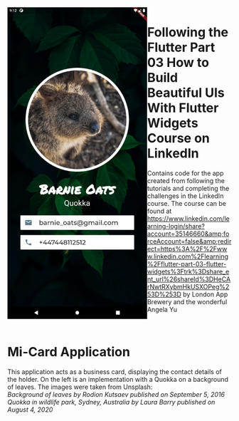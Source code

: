 <img align="left" src="/Screenshot_1632471164.png" height="700" style="margin: 60">

# Following the Flutter Part 03 How to Build Beautiful UIs With Flutter Widgets Course on LinkedIn
Contains code for the app created from following the tutorials and completing the challenges in the LinkedIn course. The course can be found at https://www.linkedin.com/learning-login/share?account=35146660&amp;forceAccount=false&amp;redirect=https%3A%2F%2Fwww.linkedin.com%2Flearning%2Fflutter-part-03-flutter-widgets%3Ftrk%3Dshare_ent_url%26shareId%3DHeCArNwtRXybmHkUSXOPeg%253D%253D by London App Brewery and the wonderful Angela Yu

<br>

# Mi-Card Application
This application acts as a business card, displaying the contact details of the holder. On the left is an implementation with a Quokka on a background of leaves.
The images were taken from Unsplash:
<br>
<em>Background of leaves by Rodion Kutsaev published on September 5, 2016</em>
<br>
<em>Quokka in wildlife park, Sydney, Australia by Laura Barry published on August 4, 2020</em>
